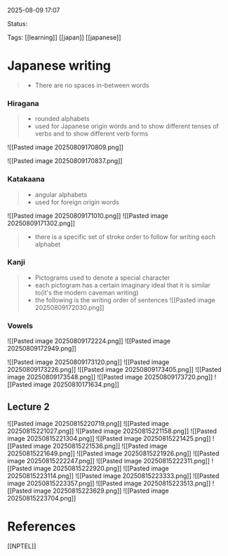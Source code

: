 
2025-08-09 17:07

Status:

Tags: [[learning]] [[japan]] [[japanese]] 


# Japanese writing

>- There are no spaces in-between words
### Hiragana
>- rounded alphabets
>- used for Japanese origin words and to show different tenses of verbs and to show different verb forms

![[Pasted image 20250809170809.png]]

![[Pasted image 20250809170837.png]]

### Katakaana

>- angular alphabets
>- used for foreign origin words

![[Pasted image 20250809171010.png]]
![[Pasted image 20250809171302.png]]

>- there is a specific set of stroke order to follow for writing each alphabet


### Kanji

>- Pictograms used to denote a special character
>- each pictogram has a certain imaginary ideal that it is similar to(it's the modern caveman writing)
>- the following is the writing order of sentences
![[Pasted image 20250809172030.png]]
### Vowels
![[Pasted image 20250809172224.png]]
![[Pasted image 20250809172949.png]]

![[Pasted image 20250809173120.png]]
![[Pasted image 20250809173226.png]]
![[Pasted image 20250809173405.png]]
![[Pasted image 20250809173548.png]] 
![[Pasted image 20250809173720.png]]
![[Pasted image 20250810171634.png]]

## Lecture 2

![[Pasted image 20250815220719.png]]
![[Pasted image 20250815221027.png]]
![[Pasted image 20250815221158.png]]
![[Pasted image 20250815221304.png]]
![[Pasted image 20250815221425.png]]
![[Pasted image 20250815221536.png]]
![[Pasted image 20250815221649.png]]
![[Pasted image 20250815221926.png]]
![[Pasted image 20250815222247.png]]
![[Pasted image 20250815222311.png]]
![[Pasted image 20250815222920.png]]
![[Pasted image 20250815223114.png]]
![[Pasted image 20250815223333.png]]
![[Pasted image 20250815223357.png]]
![[Pasted image 20250815223513.png]]
![[Pasted image 20250815223629.png]]
![[Pasted image 20250815223704.png]]






































# References
[[NPTEL]] 